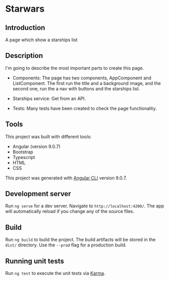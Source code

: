 # Starwars
## Introduction
A page which show a starships list

## Description
I'm going to describe the most important parts to create this page. 
- Components: The page has two components, AppComponent and ListComponent. The first 
run the title and a background image, and the second one, run the a nav with buttons 
and the starships list.

- Starships service: Get from an API.

- Tests: Many tests have been created to check the page functionality. 

## Tools
This project was built with different tools: 
- Angular (version 9.0.7)
- Bootstrap 
- Typescript
- HTML 
- CSS


This project was generated with [Angular CLI](https://github.com/angular/angular-cli) version 9.0.7.

## Development server

Run `ng serve` for a dev server. Navigate to `http://localhost:4200/`. The app will automatically reload if you change any of the source files.

## Build

Run `ng build` to build the project. The build artifacts will be stored in the `dist/` directory. Use the `--prod` flag for a production build.

## Running unit tests

Run `ng test` to execute the unit tests via [Karma](https://karma-runner.github.io).

